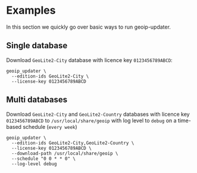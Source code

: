 # Examples

In this section we quickly go over basic ways to run geoip-updater.

## Single database

Download `GeoLite2-City` database with licence key `0123456789ABCD`:

```shell
geoip_updater \
  --edition-ids GeoLite2-City \
  --license-key 0123456789ABCD
```

## Multi databases

Download `GeoLite2-City` and `GeoLite2-Country` databases with licence key `0123456789ABCD` to
`/usr/local/share/geoip` with log level to `debug` on a time-based schedule (`every week`)

```shell
geoip_updater \
  --edition-ids GeoLite2-City,GeoLite2-Country \
  --license-key 0123456789ABCD \
  --download-path /usr/local/share/geoip \
  --schedule "0 0 * * 0" \
  --log-level debug
```
